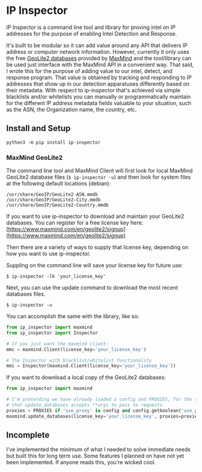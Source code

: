 # IP Inspector

IP Inspector is a command line tool and library for proving intel on IP addresses for the purpose of enabling Intel Detection and Response.

It's built to be modular so it can add value around any API that delivers IP address or computer network information. However, currently it only uses the free [GeoLite2 databases](https://dev.maxmind.com/geoip/geoip2/geolite2/) provided by [MaxMind](https://www.maxmind.com/en/home) and the tool/library can be used just interface with the MaxMind API in a convenient way. That said, I wrote this for the purpose of adding value to our intel, detect, and response program. That value is obtained by tracking and responding to IP addresses that show up in our detection apparatuses differently based on their metadata. With respect to ip-inspector that's achieved via simple blacklists and/or whitelists you can manually or programmatically maintain for the different IP address metadata fields valuable to your situation, such as the ASN, the Organization name, the country, etc.


## Install and Setup

`python3 -m pip install ip-inspector`


### MaxMind GeoLite2
The command line tool and MaxMind Client will first look for local MaxMind GeoLite2 database files (`$ ip-inspector -u`) and then look for system files at the following default locations (debian):


    /usr/share/GeoIP/GeoLite2-ASN.mmdb
    /usr/share/GeoIP/GeoLite2-City.mmdb
    /usr/share/GeoIP/GeoLite2-Country.mmdb

If you want to use ip-inspector to download and maintain your GeoLite2 databases. You can register for a free license key here: [https://www.maxmind.com/en/geolite2/signup](https://www.maxmind.com/en/geolite2/signup)

Then there are a variety of ways to supply that license key, depending on how you want to use ip-inspector.  

Suppling on the command line will save your license key for future use:
```
$ ip-inspector -lk 'your_license_key'
```
Next, you can use the update command to download the most recent databases files.
```
$ ip-inspector -u
```

You can accomplish the same with the library, like so:
```python
from ip_inspector import maxmind
from ip_inspector import Inspector

# If you just want the maxmind client:
mmc = maxmind.Client(license_key='your_license_key')

# The Inspector with blacklist/whitelist functionality
mmi = Inspector(maxmind.Client(license_key='your_license_key'))
```

If you want to download a local copy of the GeoLite2 databases:
```python
from ip_inspector import maxmind

# I'm pretending we have already loaded a config and PROXIES, for the sake of the example and to show
# that update_databases accepts **args to pass to requests.
proxies = PROXIES if 'use_proxy' in config and config.getboolean('use_proxy') else None
maxmind.update_databases(license_key='your_license_key', proxies=proxies):
```

## Incomplete

I've implemented the minimum of what I needed to solve immediate needs but built this for long term use. Some features I planned on have not yet been implemented. If anyone reads this, you're wicked cool.


